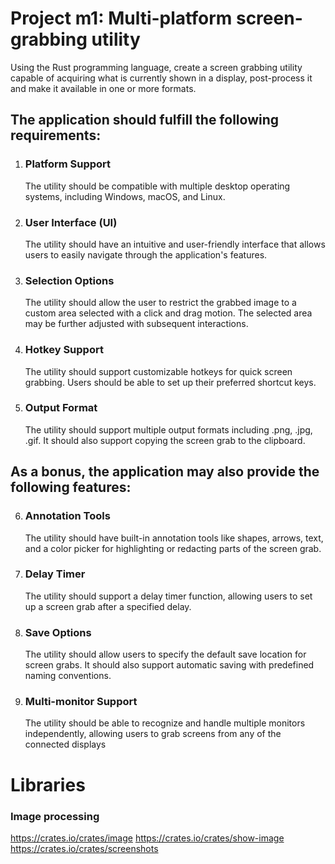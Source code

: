 # Project m1: Multi-platform screen-grabbing utility
Using the Rust programming language, create a screen grabbing utility capable of
acquiring what is currently shown in a display, post-process it and make it available
in one or more formats.
## The application should fulfill the following requirements:
1. ### Platform Support
   The utility should be compatible with multiple desktop operating systems, including Windows, macOS, and Linux.
2. ### User Interface (UI)
    The utility should have an intuitive and user-friendly interface that allows users to easily navigate through the application's features.
3. ### Selection Options
    The utility should allow the user to restrict the grabbed image to a custom area selected with a click and drag motion. The selected area may be further adjusted with subsequent interactions.
4. ### Hotkey Support
   The utility should support customizable hotkeys for quick screen grabbing. Users should be able to set up their preferred shortcut keys.
5. ### Output Format
   The utility should support multiple output formats including .png, .jpg, .gif. It should also support copying the screen grab to the clipboard. 
## As a bonus, the application may also provide the following features:
6. ### Annotation Tools
    The utility should have built-in annotation tools like shapes, arrows, text, and a color picker for highlighting or redacting parts of the screen grab.
7. ### Delay Timer
    The utility should support a delay timer function, allowing users to set up a screen grab after a specified delay.
8. ### Save Options
    The utility should allow users to specify the default save location for screen grabs. It should also support automatic saving with predefined naming conventions.
9. ### Multi-monitor Support
    The utility should be able to recognize and handle multiple monitors independently, allowing users to grab screens from any of the connected displays
# Libraries
### Image processing
https://crates.io/crates/image
https://crates.io/crates/show-image
https://crates.io/crates/screenshots
